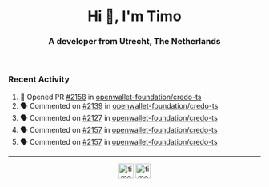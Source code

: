 <h1 align="center">Hi 👋, I'm Timo</h1>
<h3 align="center">A developer from Utrecht, The Netherlands</h3>
<br/>
<!-- https://github.com/rahuldkjain/github-profile-readme-generator --!>

<!--  <p align="left"><img src="https://github-readme-stats.vercel.app/api?username=timoglastra&show_icons=true&count_private=true&" alt="timoglastra" /></p> --!>

<!--
Github language stats
<p align="left"><img src="https://github-readme-stats.vercel.app/api/top-langs/?username=timoglastra&layout=compact" alt="timoglastra" /><p>
-->

<!-- Codestats language stats -->
<!-- <p align="left"><img src="https://codestats-readme.vercel.app/api/top-langs/?username=timoglastra&layout=compact&language_count=12" alt="timoglastra" /><p>    --!>
  
<h3>Recent Activity</h3>

<!--START_SECTION:activity-->
1. 💪 Opened PR [#2158](https://github.com/openwallet-foundation/credo-ts/pull/2158) in [openwallet-foundation/credo-ts](https://github.com/openwallet-foundation/credo-ts)
2. 🗣 Commented on [#2139](https://github.com/openwallet-foundation/credo-ts/pull/2139#issuecomment-2615458047) in [openwallet-foundation/credo-ts](https://github.com/openwallet-foundation/credo-ts)
3. 🗣 Commented on [#2127](https://github.com/openwallet-foundation/credo-ts/pull/2127#issuecomment-2615380977) in [openwallet-foundation/credo-ts](https://github.com/openwallet-foundation/credo-ts)
4. 🗣 Commented on [#2157](https://github.com/openwallet-foundation/credo-ts/issues/2157#issuecomment-2615376356) in [openwallet-foundation/credo-ts](https://github.com/openwallet-foundation/credo-ts)
5. 🗣 Commented on [#2157](https://github.com/openwallet-foundation/credo-ts/issues/2157#issuecomment-2615220478) in [openwallet-foundation/credo-ts](https://github.com/openwallet-foundation/credo-ts)
<!--END_SECTION:activity-->

---

<p align="center">
<a href="https://twitter.com/timoglastra" target="blank"><img align="center" src="https://cdn.jsdelivr.net/npm/simple-icons@3.0.1/icons/twitter.svg" alt="timoglastra" height="30" width="30" /></a>
<a href="https://linkedin.com/in/timoglastra" target="blank"><img align="center" src="https://cdn.jsdelivr.net/npm/simple-icons@3.0.1/icons/linkedin.svg" alt="timoglastra" height="30" width="30" /></a>
</p>



